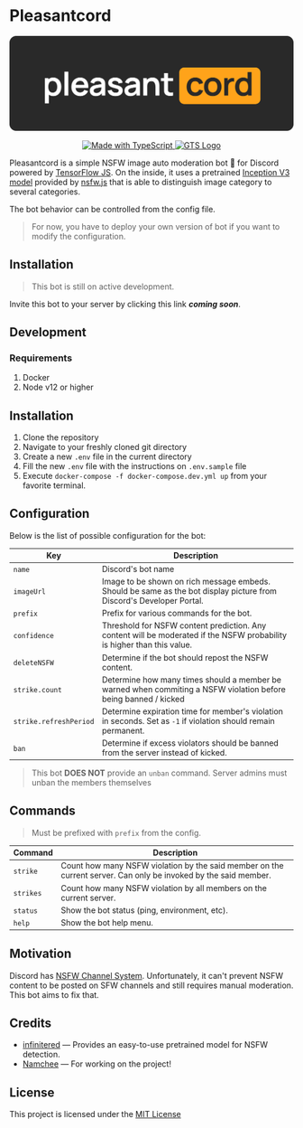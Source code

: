 # Pleasantcord

<p align="center">
  <img src="docs/banner.png" title="Pleasantcord" alt="Pleasantcord Banner" />

</p>

<p align="center">
  <a href="http://www.typescriptlang.org/">
    <img src="https://img.shields.io/badge/%3C%2F%3E-TypeScript-%230074c1.svg" title="TypeScript" alt="Made with TypeScript" />
  </a>
  <a href="https://github.com/google/gts">
    <img src="https://img.shields.io/badge/code%20style-google-blueviolet.svg" title="CodeStyle: Google" alt="GTS Logo" />
  </a>
</p>

Pleasantcord is a simple NSFW image auto moderation bot 🤖 for Discord powered by [TensorFlow JS](https://www.npmjs.com/package/@tensorflow/tfjs-node). On the inside, it uses a pretrained [Inception V3 model](https://keras.io/api/applications/inceptionv3/) provided by [nsfw.js](https://github.com/infinitered/nsfwjs) that is able to distinguish image category to several categories.

The bot behavior can be controlled from the config file.

> For now, you have to deploy your own version of bot if you want to modify the configuration.

## Installation

> This bot is still on active development.

Invite this bot to your server by clicking this link ***coming soon***.
## Development

### Requirements

1. Docker
2. Node v12 or higher

## Installation

1. Clone the repository
2. Navigate to your freshly cloned git directory
3. Create a new `.env` file in the current directory
4. Fill the new `.env` file with the instructions on `.env.sample` file
5. Execute `docker-compose -f docker-compose.dev.yml up` from your favorite terminal.

## Configuration

Below is the list of possible configuration for the bot:

Key | Description
--- | -----------
`name` | Discord's bot name
`imageUrl` | Image to be shown on rich message embeds. Should be same as the bot display picture from Discord's Developer Portal.
`prefix` | Prefix for various commands for the bot.
`confidence` | Threshold for NSFW content prediction. Any content will be moderated if the NSFW probability is higher than this value.
`deleteNSFW` | Determine if the bot should repost the NSFW content.
`strike.count` | Determine how many times should a member be warned when commiting a NSFW violation before being banned / kicked
`strike.refreshPeriod` | Determine expiration time for member's violation in seconds. Set as `-1` if violation should remain permanent.
`ban` | Determine if excess violators should be banned from the server instead of kicked.

> This bot **DOES NOT** provide an `unban` command. Server admins must unban the members themselves

## Commands

> Must be prefixed with `prefix` from the config.

Command | Description
------- | -----------
`strike` | Count how many NSFW violation by the said member on the current server. Can only be invoked by the said member.
`strikes` | Count how many NSFW violation by all members on the current server.
`status` | Show the bot status (ping, environment, etc).
`help` | Show the bot help menu.

## Motivation

Discord has [NSFW Channel System](https://support.discord.com/hc/en-us/articles/115000084051-NSFW-Channels-and-Content). Unfortunately, it can't prevent NSFW content to be posted
on SFW channels and still requires manual moderation. This bot aims to fix that.

## Credits

- [infinitered](https://github.com/infinitered) — Provides an easy-to-use pretrained model for NSFW detection.
- [Namchee](https://github.com/Namchee/pleasantcord) — For working on the project!
## License

This project is licensed under the [MIT License](LICENSE)
